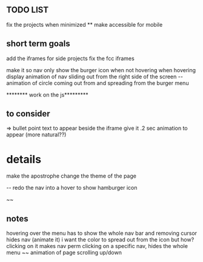 TODO LIST
--

fix the projects when minimized 
** make accessible for mobile




short term goals
--
add the iframes for side projects
fix the fcc iframes

make it so nav only show the burger icon when not hovering 
when hovering display animation of nav sliding out from the right side of the screen
-- animation of circle coming out from and spreading from the burger menu
 


******** work on the js*********


to consider 
--
=> bullet point text to appear beside the iframe 
give it .2 sec animation to appear (more natural??)




details 
==
make the apostrophe change the theme of the page


-- redo the nav into a hover to show hamburger icon

~~



notes
--
hovering over the menu has to show the whole nav bar and removing cursor hides nav (animate it)
i want the color to spread out from the icon but how?
clicking on it makes nav perm clicking on a specific nav, hides the whole menu
~~ animation of page scrolling up/down
